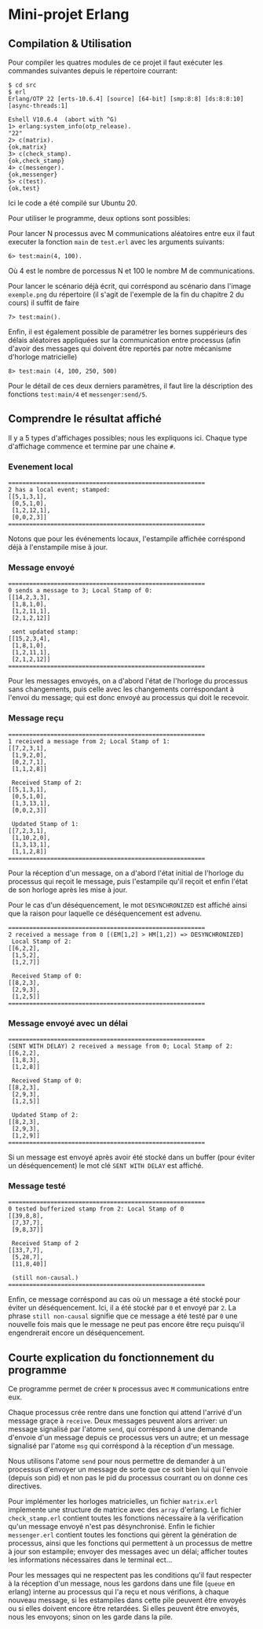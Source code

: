 # Mini-projet Erlang

## Compilation & Utilisation

Pour compiler les quatres modules de ce projet il faut exécuter les commandes
suivantes depuis le répertoire courrant:

```
$ cd src
$ erl
Erlang/OTP 22 [erts-10.6.4] [source] [64-bit] [smp:8:8] [ds:8:8:10] [async-threads:1]

Eshell V10.6.4  (abort with ^G)
1> erlang:system_info(otp_release).
"22"
2> c(matrix).
{ok,matrix}
3> c(check_stamp).
{ok,check_stamp}
4> c(messenger).
{ok,messenger}
5> c(test).
{ok,test}
```

Ici le code a été compilé sur Ubuntu 20.

Pour utiliser le programme, deux options sont possibles:

Pour lancer N processus avec M communications aléatoires entre eux il faut
executer la fonction ```main``` de ```test.erl``` avec les arguments suivants:

```
6> test:main(4, 100).
```

Où 4 est le nombre de porcessus N et 100 le nombre M de communications.

Pour lancer le scénario déjà écrit, qui corréspond au scénario dans l'image
```exemple.png``` du répertoire (il s'agit de l'exemple de la fin du chapitre
2 du cours) il suffit de faire

```
7> test:main().
```

Enfin, il est également possible de paramétrer les bornes suppérieurs des
délais aléatoires appliquées sur la communication entre processus (afin d'avoir
des messages qui doivent être reportés par notre mécanisme d'horloge
matricielle)

```
8> test:main (4, 100, 250, 500)
```

Pour le détail de ces deux derniers paramètres, il faut lire la déscription des
fonctions ```test:main/4``` et ```messenger:send/5```.

## Comprendre le résultat affiché

Il y a 5 types d'affichages possibles; nous les expliquons ici. Chaque type
d'affichage commence et termine par une chaine ```#```.

### Evenement local

```
========================================================
2 has a local event; stamped:
[[5,1,3,1],
 [0,5,1,0],
 [1,2,12,1],
 [0,0,2,3]]
========================================================
```

Notons que pour les événements locaux, l'estampile affichée corréspond déjà
à l'enstampile mise à jour.

### Message envoyé

```
========================================================
0 sends a message to 3; Local Stamp of 0: 
[[14,2,3,3],
 [1,8,1,0],
 [1,2,11,1],
 [2,1,2,12]]

 sent updated stamp: 
[[15,2,3,4],
 [1,8,1,0],
 [1,2,11,1],
 [2,1,2,12]]
========================================================
```

Pour les messages envoyés, on a d'abord l'état de l'horloge du processus sans
changements, puis celle avec les changements corréspondant à l'envoi du
message; qui est donc envoyé au processus qui doit le recevoir.

### Message reçu

```
========================================================
1 received a message from 2; Local Stamp of 1: 
[[7,2,3,1],
 [1,9,2,0],
 [0,2,7,1],
 [1,1,2,8]]

 Received Stamp of 2:
[[5,1,3,1],
 [0,5,1,0],
 [1,3,13,1],
 [0,0,2,3]]

 Updated Stamp of 1: 
[[7,2,3,1],
 [1,10,2,0],
 [1,3,13,1],
 [1,1,2,8]]
========================================================
```

Pour la réception d'un message, on a d'abord l'état initial de l'horloge du
processus qui reçoit le message, puis l'estampile qu'il reçoit et enfin l'état
de son horloge après les mise à jour.

Pour le cas d'un déséquencement, le mot ```DESYNCHRONIZED``` est affiché ainsi
que la raison pour laquelle ce déséquencement est advenu.

```
========================================================
2 received a message from 0 [(EM[1,2] > HM[1,2]) => DESYNCHRONIZED]
 Local Stamp of 2: 
[[6,2,2],
 [1,5,2],
 [1,2,7]]

 Received Stamp of 0:
[[8,2,3],
 [2,9,3],
 [1,2,5]]
========================================================
```

### Message envoyé avec un délai

```
========================================================
(SENT WITH DELAY) 2 received a message from 0; Local Stamp of 2: 
[[6,2,2],
 [1,8,3],
 [1,2,8]]

 Received Stamp of 0:
[[8,2,3],
 [2,9,3],
 [1,2,5]]

 Updated Stamp of 2: 
[[8,2,3],
 [2,9,3],
 [1,2,9]]
========================================================
```

Si un message est envoyé après avoir été stocké dans un buffer (pour éviter un
déséquencement) le mot clé ```SENT WITH DELAY``` est affiché.

### Message testé

```
========================================================
0 tested bufferized stamp from 2: Local Stamp of 0 
[[39,8,8],
 [7,37,7],
 [9,8,37]]

 Received Stamp of 2 
[[33,7,7],
 [5,28,7],
 [11,8,40]]

 (still non-causal.) 
========================================================
```

Enfin, ce message corréspond au cas où un message a été stocké pour éviter un
déséquencement. Ici, il a été stocké par ```0``` et envoyé par ```2```. La
phrase ```still non-causal``` signifie que ce message a été testé par ```0```
une nouvelle fois mais que le message ne peut pas encore être reçu puisqu'il
engendrerait encore un déséquencement.

## Courte explication du fonctionnement du programme

Ce programme permet de créer ```N``` processus avec ```M``` communications
entre eux.

Chaque processus crée rentre dans une fonction qui attend l'arrivé d'un
message graçe à ```receive```. Deux messages peuvent alors arriver: un message
signalisé par l'atome ```send```, qui corréspond à une demande d'envoie d'un
message depuis ce processus vers un autre; et un message signalisé par l'atome
```msg``` qui corréspond à la réception d'un message.

Nous utilisons l'atome ```send``` pour nous permettre de demander à un
processus d'envoyer un message de sorte que ce soit bien lui qui l'envoie
(depuis son pid) et non pas le pid du processus courrant ou on donne ces
directives.

Pour implémenter les horloges matricielles, un fichier ```matrix.erl```
implemente une structure de matrice avec des ```array``` d'erlang. Le fichier
```check_stamp.erl``` contient toutes les fonctions nécessaire à la
vérification qu'un message envoyé n'est pas désynchronisé. Enfin le fichier
```messenger.erl``` contient toutes les fonctions qui gèrent la génération de
processus, ainsi que les fonctions qui permettent à un processus de mettre
à jour son estampile; envoyer des messages avec un délai; afficher toutes les
informations nécessaires dans le terminal ect...

Pour les messages qui ne respectent pas les conditions qu'il faut respecter
à la réception d'un message, nous les gardons dans une file (```queue``` en
erlang) interne au processus qui l'a reçu et nous vérifions, à chaque nouveau
message, si les estampiles dans cette pile peuvent être envoyés ou si elles
doivent encore être retardées. Si elles peuvent être envoyés, nous les
envoyons; sinon on les garde dans la pile.
